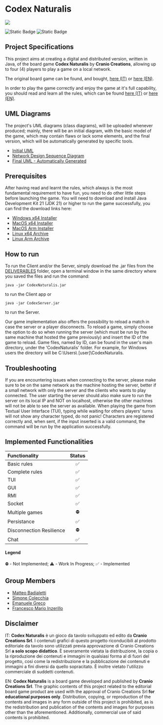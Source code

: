 # Codex Naturalis

<div>
  <img src="https://studiobombyx.com/assets/Slider-Codex-2-1920x1080.jpg"/>
</div>

![Static Badge](https://img.shields.io/badge/JDK-21-orange)
![Static Badge](https://img.shields.io/badge/AY-2023%2F24-green)

## Project Specifications
This project aims at creating a digital  and distributed version, written in Java, of the board game **Codex Naturalis** by **Cranio Creations**, allowing up to four (4) players to play a game on a local network. 

The original board game can be found, and bought, [here (IT)](https://www.craniocreations.it/prodotto/codex-naturalis) or [here (EN)](https://studiobombyx.com/en/produit/codex-naturalis-precommande/).

In order to play the game correctly and enjoy the game at it's full capability, you should read and learn all the rules, which can be found [here (IT)](https://www.craniocreations.it/storage/media/product_downloads/126/1516/CODEX_ITA_Rules_compressed.pdf) or [here (EN)](https://cdn.1j1ju.com/medias/a7/d7/66-codex-naturalis-rulebook.pdf).

## UML Diagrams
The project's UML diagrams (class diagrams), will be uploaded whenever produced; mainly, there will be an initial diagram, with the basic model of the game, which may contain flaws or lack some elements, and the final version, which will be automatically generated by specific tools.

- [Initial UML](https://github.com/emanuelegreco29/IngSw1_Project/blob/30491dcc3699d568ddcc3111b69df244a055cd85/DELIVERABLES/UML%20diagrams/UML%20-%20am43.pdf)
- [Network Design Sequence Diagram](https://github.com/emanuelegreco29/IngSw1_Project/blob/30491dcc3699d568ddcc3111b69df244a055cd85/DELIVERABLES/COMMUNICATION%20DESIGN/COMMUNICATION%20DESIGN%20-%20AM43.pdf)
- [Final UML - Automatically Generated](https://github.com/emanuelegreco29/IngSw1_Project/blob/30491dcc3699d568ddcc3111b69df244a055cd85/DELIVERABLES/UML%20diagrams/FINAL%20High-level%20view.png)

## Prerequisites
After having read and learnt the rules, which always is the most fundamental requirement to have fun, you need to do other little steps before launching the game. You will need to download and install Java Development Kit 21 (JDK 21) or higher to run the game successfully, you can find the download links here:

- [Windows x64 Installer](https://download.oracle.com/java/21/archive/jdk-21.0.2_windows-x64_bin.exe)
- [MacOS x64 Installer](https://download.oracle.com/java/21/archive/jdk-21.0.2_macos-x64_bin.dmg)
- [MacOS Arm Installer](https://download.oracle.com/java/21/archive/jdk-21.0.2_macos-aarch64_bin.dmg)
- [Linux x64 Archive](https://download.oracle.com/java/21/archive/jdk-21.0.2_linux-x64_bin.tar.gz)
- [Linux Arm Archive](https://download.oracle.com/java/21/archive/jdk-21.0.2_linux-aarch64_bin.tar.gz)

## How to run
To run the Client and/or the Server, simply download the .jar files from the [DELIVERABLES](https://github.com/emanuelegreco29/IngSw1_Project/tree/95a7d9b2d8eef6e2c9f907db86b8b7b3641eb69c/DELIVERABLES) folder, open a terminal window in the same directory where you saved the files and run the command:
```
java -jar CodexNaturalis.jar
```
to run the Client app or
```
java -jar CodexServer.jar
```
to run the Server.

Our game implementation also offers the possibility to reload a match in case the server or a player disconnects. To reload a game, simply choose the option to do so when running the server (which must be run by the same machine that hosted the game previously) and insert the ID of the game to reload. Game files, named by ID, can be found in the user's main directory, under the 'CodexNaturalis' folder. For example, for Windows users the directory will be C:\Users\ [user]\CodexNaturalis.

## Troubleshooting
If you are encountering issues when connecting to the server, please make sure to be on the same network as the machine hosting the server, better if a small network with only the server and the clients who wants to play connected. The user starting the server should also make sure to run the server on its local IP and NOT on localhost, otherwise the other machines will not be able to see the server as available. When playing the game from Textual User Interface (TUI), typing while waiting for others players' turns will not show any character typed, do not panic! Characters are registered correctly and, when sent, if the input inserted is a valid command, the command will be run by the application successfully.


## Implemented Functionalities
| Functionality | Status |
|:-----------------------|:------------------------------------:|
| Basic rules | ✅ |
| Complete rules | ✅ |
| TUI | ✅ |
| GUI | ✅ |
| RMI | ✅ |
| Socket | ✅ |
| Multiple games | ⛔ |
| Persistance | ✅ |
| Disconnection Resilience | ⛔ |
| Chat | ✅ |

#### Legend
⛔ - Not Implemented; ⚠️ - Work In Progress; ✅ - Implemented

## Group Members
- [Matteo Badialetti](https://github.com/mbadialetti)
- [Simone Colecchia](https://github.com/Colsim01)
- [Emanuele Greco](https://github.com/emanuelegreco29)
- [Francesco Mario Inzerillo](https://github.com/francinzepolimi)

## Disclaimer
IT: **Codex Naturalis** è un gioco da tavolo sviluppato ed edito da **Cranio Creations Srl**. I contenuti grafici di questo progetto riconducibili al prodotto editoriale da tavolo sono utilizzati previa approvazione di Cranio Creations Srl **a solo scopo didattico**. È severamente vietata la distribuzione, la copia o la riproduzione dei contenuti e immagini in qualsiasi forma al di fuori del progetto, così come la redistribuzione e la pubblicazione dei contenuti e immagini a fini diversi da quello sopracitato. È inoltre vietato l'utilizzo commerciale di suddetti contenuti.

EN: **Codex Naturalis** is a board game developed and published by **Cranio Creations Srl**. The graphic contents of this project related to the editorial board game product are used with the approval of Cranio Creations Srl **for educational purposes only**. Distribution, copying, or reproduction of the contents and images in any form outside of this project is prohibited, as is the redistribution and publication of the contents and images for purposes other than the aforementioned. Additionally, commercial use of said contents is prohibited.

